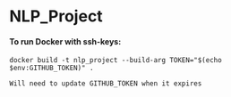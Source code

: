 # NLP_Project

#### To run Docker with ssh-keys:


```commandline
docker build -t nlp_project --build-arg TOKEN="$(echo $env:GITHUB_TOKEN)" .
```

```
Will need to update GITHUB_TOKEN when it expires
```

